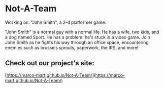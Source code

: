 # Not-A-Team
Working on: "John Smith", a 2-d platformer game. 

"John Smith" is a normal guy with a normal life. He has a wife, two kids, and a dog named Sport. He has a problem: he's stuck in a video game. Join John Smith as he fights his way through an office space, encountering enemies such as brussels sprouts, paperwork, the IRS, and more! 

## Check out our project's site: 
[https://marco-mart.github.io/Not-A-Team/](https://marco-mart.github.io/Not-A-Team/)
